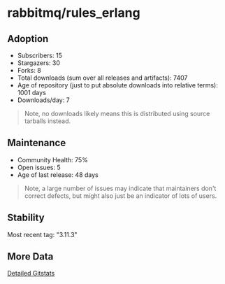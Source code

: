 # rabbitmq/rules_erlang

## Adoption

- Subscribers: 15
- Stargazers: 30
- Forks: 8
- Total downloads (sum over all releases and artifacts): 7407
- Age of repository (just to put absolute downloads into relative terms): 1001 days
- Downloads/day: 7

> Note, no downloads likely means this is distributed using source tarballs instead.

## Maintenance

- Community Health: 75%
- Open issues: 5
- Age of last release: 48 days

> Note, a large number of issues may indicate that maintainers don't correct defects, but might also
> just be an indicator of lots of users.

## Stability

Most recent tag: "3.11.3"

## More Data

[Detailed Gitstats](/bazel-catalog/gitstats/rabbitmq/rules_erlang)

